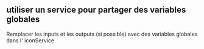  ## utiliser un service pour partager des variables globales


Remplacer les inputs et les outputs (si possible) avec des variables globales dans l' iconService